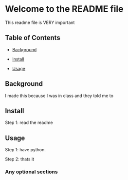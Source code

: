 # Welcome to the README file

This readme file is VERY important

## Table of Contents

- [Background](#background)

- [Install](#install)

- [Usage](#usage)

## Background

I made this because I was in class and they told me to

## Install

Step 1:
read the readme

## Usage
Step 1:
have python.

Step 2: 
thats it

### Any optional sections